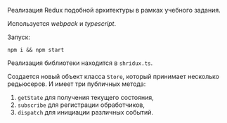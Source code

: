 Реализация Redux подобной архитектуры в рамках учебного задания.

Используется _webpack_ и _typescript_.

Запуск:
```
npm i && npm start
```

Реализация библиотеки находится в `shridux.ts`. 

Создается новый объект класса `Store`, который принимает несколько редьюсеров. И имеет три публичных метода: 

1. `getState` для получения текущего состояния,
2. `subscribe` для регистрации обработчиков,
3. `dispatch` для инициации различных событий.
